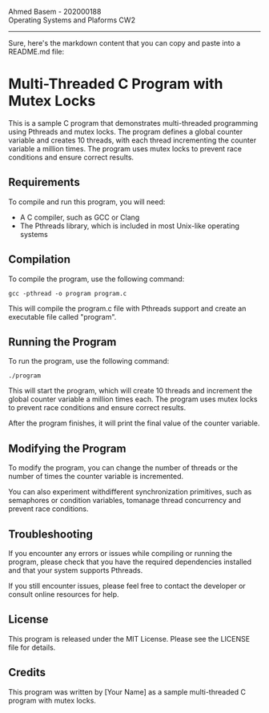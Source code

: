 Ahmed Basem - 202000188 <br>
Operating Systems and Plaforms CW2

<hr>
Sure, here's the markdown content that you can copy and paste into a README.md file:

# Multi-Threaded C Program with Mutex Locks

This is a sample C program that demonstrates multi-threaded programming using Pthreads and mutex locks. The program defines a global counter variable and creates 10 threads, with each thread incrementing the counter variable a million times. The program uses mutex locks to prevent race conditions and ensure correct results.

## Requirements

To compile and run this program, you will need:

- A C compiler, such as GCC or Clang
- The Pthreads library, which is included in most Unix-like operating systems

## Compilation

To compile the program, use the following command:

```
gcc -pthread -o program program.c
```

This will compile the program.c file with Pthreads support and create an executable file called "program".

## Running the Program

To run the program, use the following command:

```
./program
```

This will start the program, which will create 10 threads and increment the global counter variable a million times each. The program uses mutex locks to prevent race conditions and ensure correct results.

After the program finishes, it will print the final value of the counter variable.

## Modifying the Program

To modify the program, you can change the number of threads or the number of times the counter variable is incremented.

You can also experiment withdifferent synchronization primitives, such as semaphores or condition variables, tomanage thread concurrency and prevent race conditions.

## Troubleshooting

If you encounter any errors or issues while compiling or running the program, please check that you have the required dependencies installed and that your system supports Pthreads.

If you still encounter issues, please feel free to contact the developer or consult online resources for help.

## License

This program is released under the MIT License. Please see the LICENSE file for details.

## Credits

This program was written by [Your Name] as a sample multi-threaded C program with mutex locks.
